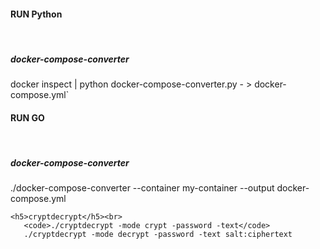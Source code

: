 <h4>RUN Python</h4><br>
    <h5>docker-compose-converter</h5> 
       docker inspect <container_name> | python docker-compose-converter.py - > docker-compose.yml`
   
<h4>RUN GO</h4><br>
    <h5>docker-compose-converter</h5>
       ./docker-compose-converter --container my-container --output docker-compose.yml

    <h5>cryptdecrypt</h5><br>
       <code>./cryptdecrypt -mode crypt -password -text</code>
       ./cryptdecrypt -mode decrypt -password -text salt:ciphertext
